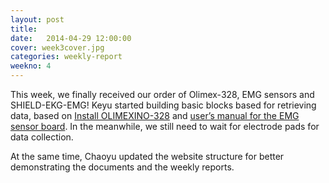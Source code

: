 ```yaml
---
layout: post
title: 
date:   2014-04-29 12:00:00
cover: week3cover.jpg
categories: weekly-report
weekno: 4
---
```


This week, we finally received our order of Olimex-328, EMG sensors and
SHIELD-EKG-EMG! Keyu started building basic blocks based for retrieving data,
based on [Install
OLIMEXINO-328](https://www.olimex.com/Products/Duino/AVR/OLIMEXINO-328/resources/Install_OLIMEXINO-328.pdf)
and [user’s manual for the EMG sensor
board](https://www.olimex.com/Products/Duino/Shields/SHIELD-EKG-EMG/resources/SHIELD-EKG-EMG.pdf).
In the meanwhile, we still need to wait for electrode pads for data collection. 

At the same time, Chaoyu updated the website structure for better demonstrating
the documents and the weekly reports.

